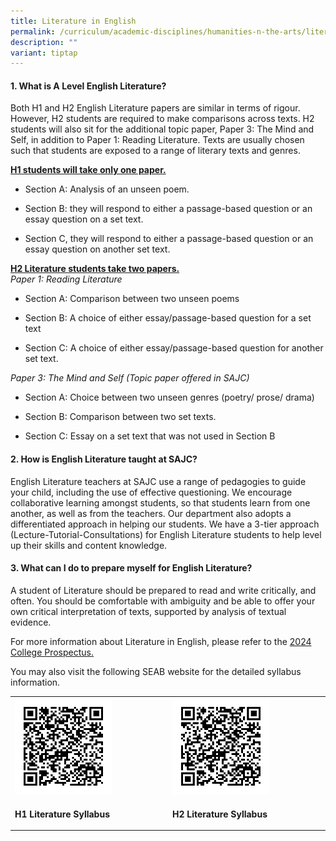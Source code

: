 ```yaml
---
title: Literature in English
permalink: /curriculum/academic-disciplines/humanities-n-the-arts/literature-in-english/
description: ""
variant: tiptap
---
```

<h4><strong>1. What is A Level English Literature?</strong></h4><p>Both H1 and H2 English Literature papers are similar in terms of rigour. However, H2 students are required to make comparisons across texts. H2 students will also sit for the additional topic paper, Paper 3: The Mind and Self, in addition to Paper 1: Reading Literature. Texts are usually chosen such that students are exposed to a range of literary texts and genres.</p><p><strong><u>H1 students will take only one paper.<br></u></strong></p><ul data-tight="true" class="tight"><li><p>Section A: Analysis of an unseen poem.</p></li><li><p>Section B: they will respond to either a passage-based question or an essay question on a set text.</p></li><li><p>Section C, they will respond to either a passage-based question or an essay question on another set text.</p></li></ul><p><strong><u>H2 Literature students take two papers.<br></u></strong><em>Paper 1: Reading Literature<br></em></p><ul data-tight="true" class="tight"><li><p>Section A: Comparison between two unseen poems</p></li><li><p>Section B: A choice of either essay/passage-based question for a set text</p></li><li><p>Section C: A choice of either essay/passage-based question for another set text.</p></li></ul><p><em>Paper 3: The Mind and Self (Topic paper offered in SAJC)<br></em></p><ul data-tight="true" class="tight"><li><p>Section A: Choice between two unseen genres (poetry/ prose/ drama)</p></li><li><p>Section B: Comparison between two set texts.</p></li><li><p>Section C: Essay on a set text that was not used in Section B</p></li></ul><h4><strong>2. How is English Literature taught at SAJC?</strong></h4><p>English Literature teachers at SAJC use a range of pedagogies to guide your child, including the use of effective questioning. We encourage collaborative learning amongst students, so that students learn from one another, as well as from the teachers. Our department also adopts a differentiated approach in helping our students. We have a 3-tier approach (Lecture-Tutorial-Consultations) for English Literature students to help level up their skills and content knowledge.</p><h4><strong>3. What can I do to prepare myself for English Literature?</strong></h4><p>A student of Literature should be prepared to read and write critically, and often. You should be comfortable with ambiguity and be able to offer your own critical interpretation of texts, supported by analysis of textual evidence.</p><p>For more information about Literature in English, please refer to the <a href="/files/2024/SAJC_Prospectus_2024.pdf" rel="noopener noreferrer nofollow" target="_blank">2024 College Prospectus.</a></p><p>You may also visit the following SEAB website for the detailed syllabus information.</p><table><tbody><tr><td rowspan="1" colspan="1"><div class="isomer-image-wrapper"><img style="width: 65%;" height="auto" width="100%" src="/images/lit1.png"></div></td><td rowspan="1" colspan="1"><div class="isomer-image-wrapper"><img style="width: 65%;" height="auto" width="100%" src="/images/lit2.png"></div></td></tr><tr><td rowspan="1" colspan="1"><p><strong>H1 Literature&nbsp;Syllabus</strong></p></td><td rowspan="1" colspan="1"><p><strong>H2 Literature&nbsp;Syllabus</strong></p></td></tr></tbody></table><p></p>